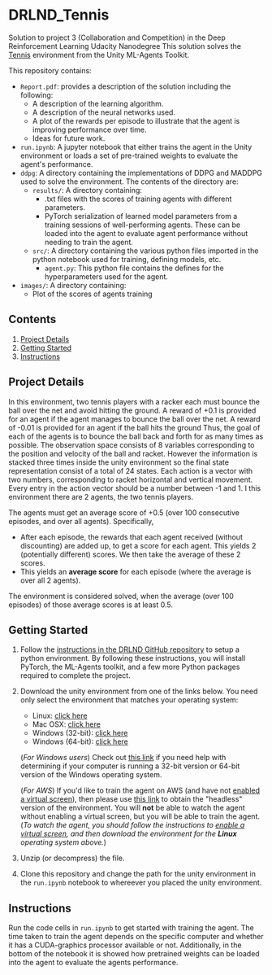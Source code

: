 # DRLND_Tennis
Solution to project 3 (Collaboration and Competition) in the Deep Reinforcement Learning Udacity Nanodegree
This solution solves the [Tennis](https://github.com/Unity-Technologies/ml-agents/blob/master/docs/Learning-Environment-Examples.md#tennis) environment from the Unity ML-Agents Toolkit.

This repository contains:

- `Report.pdf`: provides a description of the solution including the following:
	- A description of the learning algorithm.
	- A description of the neural networks used.
	- A plot of the rewards per episode to illustrate that the agent is improving performance over time.
	- Ideas for future work.
- `run.ipynb`: A jupyter notebook that either trains the agent in the Unity environment or loads a set of pre-trained weights to evaluate the agent's performance.
- `ddpg`: A directory containing the implementations of DDPG and MADDPG used to solve the environment. The contents of the directory are:
	- `results/`: A directory containing:
		- .txt files with the scores of training agents with different parameters.
		- PyTorch serialization of learned model parameters from a training sessions of well-performing agents. These can be loaded into the agent to evaluate agent performance without needing to train the agent.
	- `src/`: A directory containing the various python files imported in the python notebook used for training, defining models, etc.
		- `agent.py`: This python file contains the defines for the hyperparameters used for the agent.
- `images/`: A directory containing:
	- Plot of the scores of agents training

## Contents

1. [Project Details](#project-details)
2. [Getting Started](#getting-started)
3. [Instructions](#instructions)


## Project Details
In this environment, two tennis players with a racker each must bounce the ball over the net and avoid hitting the ground. 
A reward of +0.1 is provided for an agent if the agent manages to bounce the ball over the net. A reward of -0.01 is provided for an agent if the ball hits the ground
Thus, the goal of each of the agents is to bounce the ball back and forth for as many times as possible.
The observation space consists of 8 variables corresponding to the position and velocity of the ball and racket. However the information is stacked three times inside the unity environment so the final state representation consist of a total of 24 states. 
Each action is a vector with two numbers, corresponding to racket horizontal and vertical movement. 
Every entry in the action vector should be a number between -1 and 1.
I this environment there are 2 agents, the two tennis players. 

The agents must get an average score of +0.5 (over 100 consecutive episodes, and over all agents).  Specifically,
- After each episode, the rewards that each agent received (without discounting) are added up, to get a score for each agent.  This yields 2 (potentially different) scores.  We then take the average of these 2 scores. 
- This yields an **average score** for each episode (where the average is over all 2 agents).

The environment is considered solved, when the average (over 100 episodes) of those average scores is at least 0.5. 

## Getting Started

1. Follow the [instructions in the DRLND GitHub repository](https://github.com/udacity/deep-reinforcement-learning#dependencies) to setup a python environment. 
By following these instructions, you will install PyTorch, the ML-Agents toolkit, and a few more Python packages required to complete the project.

2. Download the unity environment from one of the links below.  You need only select the environment that matches your operating system:

	- Linux: [click here](https://s3-us-west-1.amazonaws.com/udacity-drlnd/P3/Tennis/Tennis_Linux.zip)
	- Mac OSX: [click here](https://s3-us-west-1.amazonaws.com/udacity-drlnd/P3/Tennis/Tennis.app.zip)
	- Windows (32-bit): [click here](https://s3-us-west-1.amazonaws.com/udacity-drlnd/P3/Tennis/Tennis_Windows_x86.zip)
	- Windows (64-bit): [click here](https://s3-us-west-1.amazonaws.com/udacity-drlnd/P3/Tennis/Tennis_Windows_x86_64.zip)

    (_For Windows users_) Check out [this link](https://support.microsoft.com/en-us/help/827218/how-to-determine-whether-a-computer-is-running-a-32-bit-version-or-64) if you need help with determining if your computer is running a 32-bit version or 64-bit version of the Windows operating system.

    (_For AWS_) If you'd like to train the agent on AWS (and have not [enabled a virtual screen](https://github.com/Unity-Technologies/ml-agents/blob/master/docs/Training-on-Amazon-Web-Service.md)), then please use [this link](https://s3-us-west-1.amazonaws.com/udacity-drlnd/P3/Tennis/Tennis_Linux_NoVis.zip) to obtain the "headless" version of the environment.  You will **not** be able to watch the agent without enabling a virtual screen, but you will be able to train the agent.  (_To watch the agent, you should follow the instructions to [enable a virtual screen](https://github.com/Unity-Technologies/ml-agents/blob/master/docs/Training-on-Amazon-Web-Service.md), and then download the environment for the **Linux** operating system above._)

3. Unzip (or decompress) the file.

4. Clone this repository and change the path for the unity environment in the `run.ipynb` notebook to whereever you placed the unity environment. 
 

## Instructions

Run the code cells in `run.ipynb` to get started with training the agent. 
The time taken to train the agent depends on the specific computer and whether it has a CUDA-graphics processor available or not. 
Additionally, in the bottom of the notebook it is showed how pretrained weights can be loaded into the agent to evaluate the agents performance.